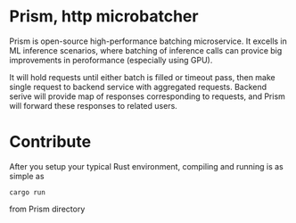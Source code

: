 # Prism, http microbatcher

Prism is open-source high-performance batching microservice. It excells in ML inference scenarios, where batching of inference calls can provice big improvements in peroformance (especially using GPU).

It will hold requests until either batch is filled or timeout pass, then make single request to backend service with aggregated requests. Backend serive will provide map of responses corresponding to requests, and Prism will forward these responses to related users.

# Contribute

After you setup your typical Rust environment, compiling and running is as simple as

```
cargo run
```

from Prism directory
